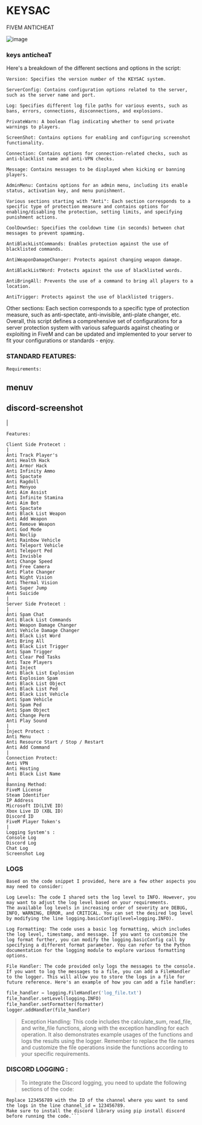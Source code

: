 # KEYSAC
FIVEM ANTICHEAT

![image](https://github.com/Ceilo/KEYSAC/assets/49612041/2454c60a-2803-4126-b5ee-594998fca473)

### keys anticheaT

Here's a breakdown of the different sections and options in the script:

```Version: Specifies the version number of the KEYSAC system.```

```ServerConfig: Contains configuration options related to the server, such as the server name and port.```

```Log: Specifies different log file paths for various events, such as bans, errors, connections, disconnections, and explosions.```

```PrivateWarn: A boolean flag indicating whether to send private warnings to players.```

```ScreenShot: Contains options for enabling and configuring screenshot functionality.```

```Connection: Contains options for connection-related checks, such as anti-blacklist name and anti-VPN checks.```

```Message: Contains messages to be displayed when kicking or banning players.```

```AdminMenu: Contains options for an admin menu, including its enable status, activation key, and menu punishment.```

```Various sections starting with "Anti": Each section corresponds to a specific type of protection measure and contains options for enabling/disabling the protection, setting limits, and specifying punishment actions.```

```CoolDownSec: Specifies the cooldown time (in seconds) between chat messages to prevent spamming.```

```AntiBlackListCommands: Enables protection against the use of blacklisted commands.```

```AntiWeaponDamageChanger: Protects against changing weapon damage.```

```AntiBlackListWord: Protects against the use of blacklisted words.```

```AntiBringAll: Prevents the use of a command to bring all players to a location.```

```AntiTrigger: Protects against the use of blacklisted triggers.```

Other sections: Each section corresponds to a specific type of protection measure, such as anti-spectate, anti-invisible, anti-plate changer, etc.
Overall, this script defines a comprehensive set of configurations for a server protection system with various safeguards against cheating or exploiting in FiveM and can be updated and implemented to your server to fit your configurations or standards - enjoy.


### STANDARD FEATURES:

```
Requirements:
```
## menuv 
## discord-screenshot
|

```
Features:
```
```
Client Side Protecet :
|
Anti Track Player's
Anti Health Hack
Anti Armor Hack
Anti Infinity Ammo
Anti Spactate
Anti Ragdoll
Anti Menyoo
Anti Aim Assist
Anti Infinite Stamina
Anti Aim Bot
Anti Spactate
Anti Black List Weapon
Anti Add Weapon
Anti Remove Weapon
Anti God Mode
Anti Noclip
Anti Rainbow Vehicle
Anti Teleport Vehicle
Anti Teleport Ped
Anti Invisble
Anti Change Speed
Anti Free Camera
Anti Plate Changer
Anti Night Vision
Anti Thermal Vision
Anti Super Jump
Anti Suicide
|
Server Side Protecet :
|
Anti Spam Chat
Anti Black List Commands
Anti Weapon Damage Changer
Anti Vehicle Damage Changer
Anti Black List Word
Anti Bring All
Anti Black List Trigger
Anti Spam Trigger
Anti Clear Ped Tasks
Anti Taze Players
Anti Inject
Anti Black List Explosion
Anti Explosion Spam
Anti Black List Object
Anti Black List Ped
Anti Black List Vehicle
Anti Spam Vehicle
Anti Spam Ped
Anti Spam Object
Anti Change Perm
Anti Play Sound
|
Inject Protect :
Anti Menu
Anti Resource Start / Stop / Restart
Anti Add Command
|
Connection Protect:
Anti VPN
Anti Hosting
Anti Black List Name
|
Banning Method:
FiveM License
Steam Identifier
IP Address
Microsoft ID(LIVE ID)
Xbox Live ID (XBL ID)
Discord ID
FiveM Player Token's
|
Logging System's :
Console Log
Discord Log
Chat Log
Screenshot Log
```
### LOGS

```
Based on the code snippet I provided, here are a few other aspects you may need to consider:

Log Levels: The code I shared sets the log level to INFO. However, you may want to adjust the log level based on your requirements. 
The available log levels in increasing order of severity are DEBUG, INFO, WARNING, ERROR, and CRITICAL. You can set the desired log level by modifying the line logging.basicConfig(level=logging.INFO).

Log Formatting: The code uses a basic log formatting, which includes the log level, timestamp, and message. If you want to customize the log format further, you can modify the logging.basicConfig call by specifying a different format parameter. You can refer to the Python documentation for the logging module to explore various formatting options.

File Handler: The code provided only logs the messages to the console. If you want to log the messages to a file, you can add a FileHandler to the logger. This will allow you to store the logs in a file for future reference. Here's an example of how you can add a file handler:
```
```python 
file_handler = logging.FileHandler('log_file.txt')
file_handler.setLevel(logging.INFO)
file_handler.setFormatter(formatter)
logger.addHandler(file_handler)
```
> Exception Handling: This code includes the calculate_sum, read_file, and write_file functions, along with the exception handling for each operation. It also demonstrates example usages of the functions and logs the results using the logger.
Remember to replace the file names and customize the file operations inside the functions according to your specific requirements.

### DISCORD LOGGING :

> To integrate the Discord logging, you need to update the following sections of the code:

```Replace "YOUR_DISCORD_BOT_TOKEN" with your actual Discord bot token in the line client.run("YOUR_DISCORD_BOT_TOKEN").
Replace 123456789 with the ID of the channel where you want to send the logs in the line channel_id = 123456789.
Make sure to install the discord library using pip install discord before running the code.```
